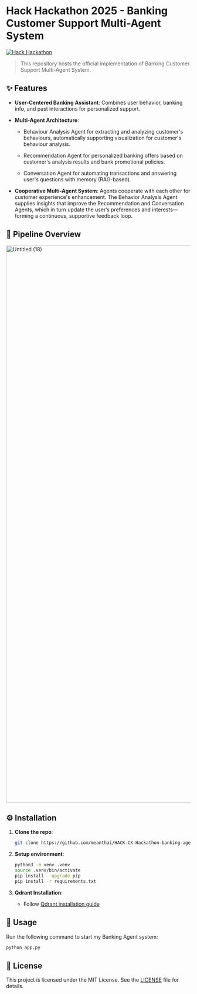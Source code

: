 # Hack <CX> Hackathon 2025 - Banking Customer Support Multi-Agent System

[![Hack <CX> Hackathon](https://img.shields.io/badge/Hack%3CCX%3EHackathon-2025-blue)](https://www.hacktogether.org/)

> This repository hosts the official implementation of Banking Customer Support Multi-Agent System.

## ✨ Features
- **User-Centered Banking Assistant**: Combines user behavior, banking info, and past interactions for personalized support.

- **Multi-Agent Architecture**:
   - Behaviour Analysis Agent for extracting and analyzing customer's behaviours, automatically supporting visualization for customer's behaviour analysis. 

   - Recommendation Agent for personalized banking offers based on customer's analysis results and bank promotional policies.

   - Conversation Agent for automating transactions and answering user's questions with memory (RAG-based).

- **Cooperative Multi-Agent System**:  Agents cooperate with each other for customer experience's enhancement. The Behavior Analysis Agent supplies insights that improve the Recommendation and Conversation Agents, which in turn update the user’s preferences and interests—forming a continuous, supportive feedback loop.

## 🚀 Pipeline Overview

<img width="1515" alt="Untitled (18)" src="https://github.com/user-attachments/assets/a3452e74-32ba-45dc-8a4a-166592f47423" />

## ⚙️ Installation

1. **Clone the repo**:
   ```bash
   git clone https://github.com/meanthai/HACK-CX-Hackathon-banking-agent.git
   ```

2. **Setup environment**:
   ```bash
   python3 -m venv .venv
   source .venv/bin/activate
   pip install --upgrade pip
   pip install -r requirements.txt
   ```

3. **Qdrant Installation**:
   - Follow [Qdrant installation guide](https://qdrant.tech/documentation/quickstart/)

## 🎯 Usage
Run the following command to start my Banking Agent system:
```bash
python app.py
```

## 📄 License

This project is licensed under the MIT License. See the [LICENSE](./LICENSE) file for details.


